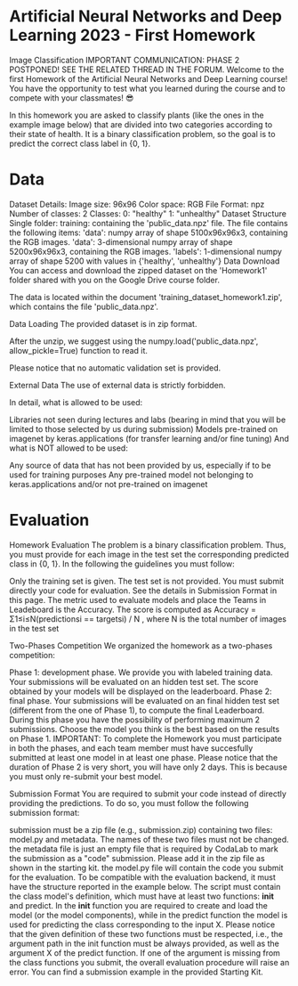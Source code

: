 # Artificial Neural Networks and Deep Learning 2023 - First Homework
Image Classification
IMPORTANT COMMUNICATION: PHASE 2 POSTPONED! SEE THE RELATED THREAD IN THE FORUM.
Welcome to the first Homework of the Artificial Neural Networks and Deep Learning course! You have the opportunity to test what you learned during the course and to compete with your classmates! 😎

In this homework you are asked to classify plants (like the ones in the example image below) that are divided into two categories according to their state of health. It is a binary classification problem, so the goal is to predict the correct class label in {0, 1}.


# Data
Dataset Details:
Image size: 96x96
Color space: RGB
File Format: npz
Number of classes: 2
Classes:
0: "healthy"
1: "unhealthy"
Dataset Structure
Single folder:
training: containing the 'public_data.npz' file. The file contains the following items:
'data': numpy array of shape 5100x96x96x3, containing the RGB images.
'data': 3-dimensional numpy array of shape 5200x96x96x3, containing the RGB images.
'labels': 1-dimensional numpy array of shape 5200 with values in {'healthy', 'unhealthy'}
Data Download
You can access and download the zipped dataset on the 'Homework1' folder shared with you on the Google Drive course folder.

The data is located within the document 'training_dataset_homework1.zip', which contains the file 'public_data.npz'.

Data Loading
The provided dataset is in zip format. 

After the unzip, we suggest using the numpy.load('public_data.npz', allow_pickle=True) function to read it.

Please notice that no automatic validation set is provided.

External Data
The use of external data is strictly forbidden.

In detail, what is allowed to be used:

Libraries not seen during lectures and labs (bearing in mind that you will be limited to those selected by us during submission)
Models pre-trained on imagenet by keras.applications (for transfer learning and/or fine tuning)
And what is NOT allowed to be used:

Any source of data that has not been provided by us, especially if to be used for training purposes
Any pre-trained model not belonging to keras.applications and/or not pre-trained on imagenet 


# Evaluation
Homework Evaluation
The problem is a binary classification problem. Thus, you must provide for each image in the test set the corresponding predicted class in {0, 1}. In the following the guidelines you must follow:

Only the training set is given. The test set is not provided. You must submit directly your code for evaluation. See the details in Submission Format in this page.
The metric used to evaluate models and place the Teams in Leadeboard is the Accuracy. The score is computed as
Accuracy = Σ1≤i≤N(predictionsi == targetsi) / N , where N is the total number of images in the test set

Two-Phases Competition
We organized the homework as a two-phases competition:

Phase 1: development phase. We provide you with labeled training data. Your submissions will be evaluated on an hidden test set. The score obtained by your models will be displayed on the leaderboard.
Phase 2: final phase. Your submissions will be evaluated on an final hidden test set (different from the one of Phase 1), to compute the final Leaderboard. During this phase you have the possibility of performing maximum 2 submissions. Choose the model you think is the best based on the results on Phase 1.
IMPORTANT: To complete the Homework you must participate in both the phases, and each team member must have succesfully submitted at least one model in at least one phase. Please notice that the duration of Phase 2 is very short, you will have only 2 days. This is because you must only re-submit your best model. 

Submission Format
You are required to submit your code instead of directly providing the predictions. To do so, you must follow the following submission format:

submission must be a zip file (e.g., submission.zip) containing two files: model.py and metadata. The names of these two files must not be changed. 
the metadata file is just an empty file that is required by CodaLab to mark the submission as a "code" submission. Please add it in the zip file as shown in the starting kit.
the model.py file will contain the code you submit for the evaluation. To be compatible with the evaluation backend, it must have the structure reported in the example below. The script must contain the class model's definition, which must have at least two functions: __init__ and predict. In the __init__ function you are required to create and load the model (or the model components), while in the predict function the model is used for predicting the class corresponding to the input X. Please notice that the given definition of these two functions must be respected, i.e., the argument path in the init function must be always provided, as well as the argument X of the predict function. If one of the argument is missing from the class functions you submit, the overall evaluation procedure will raise an error. You can find a submission example in the provided Starting Kit.
